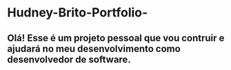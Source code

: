 # Hudney-Brito-Portfolio-
## Olá! Esse é um projeto pessoal que vou contruir e ajudará no meu desenvolvimento como desenvolvedor de software.
